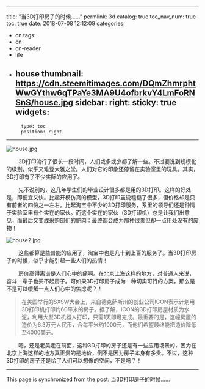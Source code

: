 
---
title: "当3D打印房子的时候......"
permlink: 3d
catalog: true
toc_nav_num: true
toc: true
date: 2018-07-08 12:12:09
categories:
- cn
tags:
- cn
- cn-reader
- life
- house
thumbnail: https://cdn.steemitimages.com/DQmZhmrphtWwGYthw6qTPaYe3MA9U4ofbrkvY4LmFoRNSnS/house.jpg
sidebar:
    right:
        sticky: true
widgets:
    -
        type: toc
        position: right
---


![house.jpg](https://cdn.steemitimages.com/DQmZhmrphtWwGYthw6qTPaYe3MA9U4ofbrkvY4LmFoRNSnS/house.jpg)

&nbsp;&nbsp;&nbsp;&nbsp;&nbsp;&nbsp;&nbsp;&nbsp;3D打印流行了很长一段时间，人们或多或少都了解一些。不过要说到规模化的级别，似乎又难登大雅之堂。人们对它的印象还停留在实验室里的玩具。其实，3D打印有了不少实际的应用了。

&nbsp;&nbsp;&nbsp;&nbsp;&nbsp;&nbsp;&nbsp;&nbsp;先不说别的，这几年学生们的毕业设计很多都是用的3D打印。这样的好处是，即便宜又快。比起开模仿真的模型，3D打印虽说粗糙了很多，但价格却是只有前者的四份之一左右。比起淘宝中不少的3D打印服务，系里的领导们还是钟情于实验室里有个实在的家伙。而这个实在的家伙（3D打印机）总是让我们出意见，而最后又变成采购部们的肥肉：最终都会成为那种很贵但却一点用处没有的废物！

![house2.jpg](https://cdn.steemitimages.com/DQmRsfLQY5ESYAetBvn1Dg7iJB1N5Wecq92Nyuc1ks8QUWK/house2.jpg)

&nbsp;&nbsp;&nbsp;&nbsp;&nbsp;&nbsp;&nbsp;&nbsp;这些都算是些普能的应用了，淘宝中也是几十到上百的服务了。当3D打印房子的时候，似乎才能引起一些人们的热情！

&nbsp;&nbsp;&nbsp;&nbsp;&nbsp;&nbsp;&nbsp;&nbsp;房价高得离谱是人们心中的痛啊。在北京上海这样的地方，对普通人来说，奋斗一辈子也买不起房子。可如果3D打印房子成为一种切实可行的方案，那么是不是可以缓解一点人们心中的焦虑呢？！

>在美国举行的SXSW大会上，来自德克萨斯州的创业公司ICON表示计划用3D打印机打印约60平米的房子。据了解，ICON的3D打印房屋材质为水泥，利用大型3D机器人打印，只需1天即可完成。最重要的是，这幢房屋的造价为6.3万元人民币，合每平米约1000元，而他们希望最终能把造价降低至4000美元。

&nbsp;&nbsp;&nbsp;&nbsp;&nbsp;&nbsp;&nbsp;&nbsp;嗯，还是老美走在前面，这种3D打印的房子还是有一些应用场景的，因为在北京上海这样的地方真正贵的是地价，倒不是因为房子本身有多贵。不过，这种3D打印的房子还是给了人们可以想像的空间，不是吗？！

- - -

This page is synchronized from the post: [当3D打印房子的时候......](https://steemit.com/@lemooljiang/3d)

